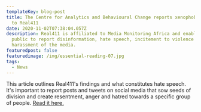 ```yaml
---
templateKey: blog-post
title: The Centre for Analytics and Behavioural Change reports xenophobic tweets
  to Real411
date: 2020-11-02T07:38:04.057Z
description: Real411 is affiliated to Media Monitoring Africa and enables the
  public to report disinformation, hate speech, incitement to violence and
  harassment of the media.
featuredpost: false
featuredimage: /img/essential-reading-07.jpg
tags:
  - News
---
```

This article outlines Real411's findings and what constitutes hate speech. It's important to report posts and tweets on social media that sow seeds of division and create resentment, anger and hatred towards a specific group of people. [Read it here.](https://www.dailymaverick.co.za/article/2020-10-28-putsouthafricansfirst-spreading-hate-speech-inciting-violence-breaking-the-law/)